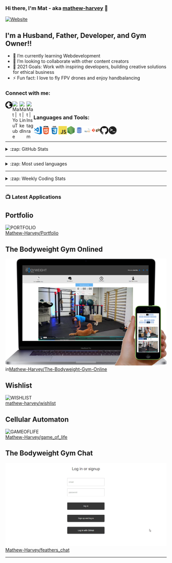 ### Hi there, I'm Mat - aka [mathew-harvey][website] 👋

[![Website](https://img.shields.io/website?label=thebodyweightgym.net&style=for-the-badge&url=https%3A%2F%2Fthebodyweightgym.net)](https://www.thebodyweightgym.net)


## I'm a Husband, Father, Developer, and Gym Owner!!

- 🌱 I’m currently learning Webdevelopment
- 👯 I’m looking to collaborate with other content creators
- 🥅 2021 Goals: Work with inspiring developers, building creative solutions for ethical business
- ⚡ Fun fact: I love to fly FPV drones and enjoy handbalancing

### Connect with me:

[<img align="left" alt="thebodyweightgym.net" width="22px" src="https://raw.githubusercontent.com/iconic/open-iconic/master/svg/globe.svg" />][website]
[<img align="left" alt="Mat | YouTube" width="22px" src="https://cdn.jsdelivr.net/npm/simple-icons@v3/icons/youtube.svg" />][youtube]
[<img align="left" alt="Mat | LinkedIn" width="22px" src="https://cdn.jsdelivr.net/npm/simple-icons@v3/icons/linkedin.svg" />][linkedin]
[<img align="left" alt="Mat | Instagram" width="22px" src="https://cdn.jsdelivr.net/npm/simple-icons@v3/icons/instagram.svg" />][instagram]

<br />

### Languages and Tools:

<img align="left" alt="Visual Studio Code" width="26px" src="https://raw.githubusercontent.com/github/explore/80688e429a7d4ef2fca1e82350fe8e3517d3494d/topics/visual-studio-code/visual-studio-code.png" />
<img align="left" alt="HTML5" width="26px" src="https://raw.githubusercontent.com/github/explore/80688e429a7d4ef2fca1e82350fe8e3517d3494d/topics/html/html.png" />
<img align="left" alt="CSS3" width="26px" src="https://raw.githubusercontent.com/github/explore/80688e429a7d4ef2fca1e82350fe8e3517d3494d/topics/css/css.png" />
<img align="left" alt="JavaScript" width="26px" src="https://raw.githubusercontent.com/github/explore/80688e429a7d4ef2fca1e82350fe8e3517d3494d/topics/javascript/javascript.png" />
<img align="left" alt="Node.js" width="26px" src="https://raw.githubusercontent.com/github/explore/80688e429a7d4ef2fca1e82350fe8e3517d3494d/topics/nodejs/nodejs.png" />
<img align="left" alt="SQL" width="26px" src="https://raw.githubusercontent.com/github/explore/80688e429a7d4ef2fca1e82350fe8e3517d3494d/topics/sql/sql.png" />
<img align="left" alt="MySQL" width="26px" src="https://raw.githubusercontent.com/github/explore/80688e429a7d4ef2fca1e82350fe8e3517d3494d/topics/mysql/mysql.png" />
<img align="left" alt="Git" width="26px" src="https://raw.githubusercontent.com/github/explore/80688e429a7d4ef2fca1e82350fe8e3517d3494d/topics/git/git.png" />
<img align="left" alt="GitHub" width="26px" src="https://raw.githubusercontent.com/github/explore/78df643247d429f6cc873026c0622819ad797942/topics/github/github.png" />
<img align="left" alt="Terminal" width="26px" src="https://raw.githubusercontent.com/github/explore/80688e429a7d4ef2fca1e82350fe8e3517d3494d/topics/terminal/terminal.png" />

<br />
<br />

---
<details>
<summary>:zap: GitHub Stats</summary>

<img align="left" alt="Mat's GitHub Stats" src="https://github-readme-stats.vercel.app/api?username=mathew-harvey&show_icons=true&hide_border=true" />
  

</details>

---
<details>
<summary>:zap: Most used languages</summary>

<img align="left" alt="Mat's GitHub Stats" src="https://github-readme-stats.vercel.app/api/top-langs/?username=mathew-harvey&langs_count=8" />

</details>

---
<details>
<summary>:zap: Weekly Coding Stats</summary>

<img align="left" alt="Mat's Coding Stats" src="https://github-readme-stats.vercel.app/api/wakatime?username=mathewharvey" />

</details>

---
### 📺 Latest Applications

<!-- YOUTUBE:START -->
## Portfolio
![PORTFOLIO](/assets/Portfolio.gif) <br> [Mathew-Harvey/Portfolio](https://mathew-harvey.github.io/portfolio/)
## The Bodyweight Gym Onlined
![THEBODYWEIGHTGYMONLINE](/assets/tbwgonlinedemo.png) <br> in[Mathew-Harvey/The-Bodyweight-Gym-Online](https://github.com/Mathew-Harvey/The-Bodyweight-Gym-Online)
## Wishlist
![WISHLIST](/assets/wishlistdemo.gif) <br> [mathew-harvey/wishlist](https://github.com/Mathew-Harvey/wish-list)
## Cellular Automaton
![GAMEOFLIFE](/assets/gol.gif) <br> [Mathew-Harvey/game_of_life](https://github.com/Mathew-Harvey/game_of_life)
## The Bodyweight Gym Chat
![THEBODYWEIGHTGYMCHAT](/assets/chat.gif) <br> [Mathew-Harvey/feathers_chat](https://github.com/Mathew-Harvey/feathers_chat)



---


[website]: https://www.thebodyweightgym.net/the-bodyweight-gym-online
[youtube]: https://www.youtube.com/channel/UCsmQBMATmOL14n-v53jug8Q
[instagram]: https://www.instagram.com/the_bodyweight_gym/
[linkedin]: https://www.linkedin.com/in/mathew-harvey/
